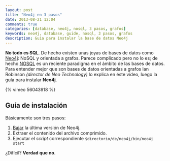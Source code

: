 ```yaml
---
layout: post
title: "Neo4j en 3 pasos"
date: 2013-08-21 12:04
comments: true
categories: [database, neo4j, nosql, 3 pasos, grafos]
keywords: neo4j, database, guide, nosql, 3 pasos, grafos
description: Guia para instalar la base de datos Neo4j
---
```

**No todo es SQL**. De hecho existen unas joyas de bases de datos como [Neo4j](http://www.neo4j.org/): NoSQL y orientada a grafos.
Parece complicado pero no lo es; de hecho [NOSQL](http://es.wikipedia.org/wiki/NoSQL) es un reciente paradigma en el ámbito de las bases de datos.
Para entender mejor que son bases de datos orientadas a grafos Ian Robinson _(director de Neo Technology)_ lo explica en éste vídeo, luego la guía para instalar **Neo4j**.
<!--more-->

{% vimeo 56043918 %}

## Guía de instalación

Básicamente son tres pasos:

1. [Bajar](http://www.neo4j.org/download) la última versión de Neo4j. 
2. Extraer el contenido del archivo comprimido.
3. Ejecutar el _script_ correspondiente `$directorio/de/neo4j/bin/neo4j start`

¿Difícil? **Verdad que no**.
